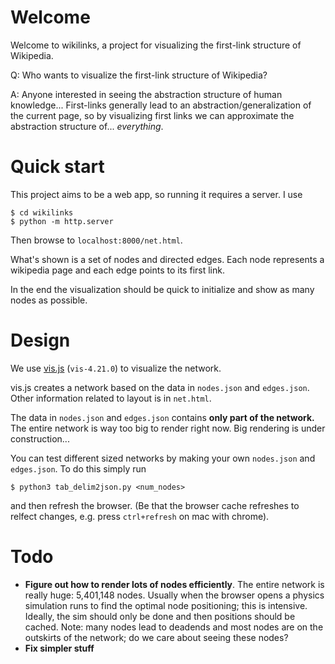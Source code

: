 # Welcome

Welcome to wikilinks, a project for visualizing the first-link structure of Wikipedia.

Q: Who wants to visualize the first-link structure of Wikipedia?

A: Anyone interested in seeing the abstraction structure of human knowledge...  First-links generally lead to an abstraction/generalization of the current page, so by visualizing first links we can approximate the abstraction structure of... _everything_.

# Quick start
This project aims to be a web app, so running it requires a server. I use
```
$ cd wikilinks
$ python -m http.server
```
Then browse to `localhost:8000/net.html`.

What's shown is a set of nodes and directed edges.  Each node represents a wikipedia page and each edge points to its first link.

In the end the visualization should be quick to initialize and show as many nodes as possible.

# Design
We use [vis.js](http://visjs.org/) (`vis-4.21.0`) to visualize the network.  

vis.js creates a network based on the data in `nodes.json` and `edges.json`.  Other information related to layout is in `net.html`.

The data in `nodes.json` and `edges.json` contains __only part of the network.__  The entire network is way too big to render right now. Big rendering is under construction...

You can test different sized networks by making your own `nodes.json` and `edges.json`.  To do this simply run

`$ python3 tab_delim2json.py <num_nodes>`

and then refresh the browser. (Be that the browser cache refreshes to relfect changes, e.g. press `ctrl+refresh` on mac with chrome).

# Todo
- __Figure out how to render lots of nodes efficiently__.  The entire network is really huge: 5,401,148 nodes.  Usually when the browser opens a physics simulation runs to find the optimal node positioning; this is intensive.  Ideally, the sim should only be done and then positions should be cached. Note: many nodes lead to deadends and most nodes are on the outskirts of the network; do we care about seeing these nodes?
- __Fix simpler stuff__

